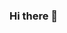 ### Hi there 👋

<!--
**beast911/beast911** is a ✨ _special_ ✨ repository because its `README.md` (this file) appears on your GitHub profile.

Here are some ideas to get you started:

- 🔭 I’m currently working on integrating dovecot and postfix to create a safe self email server setup
- 🌱 I’m currently learning Rust
- 💬 Ask me about front-end and philosophy
-->
